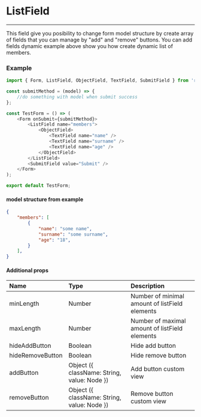 # ListField

---

This field give you posibility to change form model structure by create array of fields that you can manage by "add" and "remove" buttons. You can add fields dynamic example above show you how create dynamic list of members.

### Example

```js
import { Form, ListField, ObjectField, TextField, SubmitField } from 'react-components-form';

const submitMethod = (model) => {
    //do something with model when submit success
};

const TestForm = () => (
    <Form onSubmit={submitMethod}>
        <ListField name="members">
            <ObjectField>
                <TextField name="name" />
                <TextField name="surname" />
                <TextField name="age" />
            </ObjectField>
        </ListField>
        <SubmitField value="Submit" />
    </Form>
);

export default TestForm;
```

#### model structure from example

```json
{
    "members": [
        {
            "name": "some name",
            "surname": "some surname",
            "age": "18",
        }
    ],
}
```

#### Additional props

| Name | Type | Description |
| :--- | :--- | :--- |
| minLength | Number | Number of minimal amount of listField elements |
| maxLength | Number | Number of maximal amount of listField elements |
| hideAddButton | Boolean | Hide add button |
| hideRemoveButton  | Boolean | Hide remove button |
| addButton | Object \({ className: String, value: Node }\) | Add button custom view |
| removeButton | Object \({ className: String, value: Node }\) | Remove button custom view |




